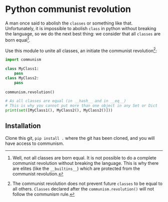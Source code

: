 # Python communist revolution

A man once said to abolish the `classes` or something like that. Unfortunately, it is impossible to abolish `class` in python without breaking the language, so we do the next best thing: we consider that all `classes` are born equal[^1].

Use this module to unite all classes, an initiate the communist revolution[^2]:
```python
import communism

class MyClass1:
    pass
class MyClass2:
    pass
    
communism.revolution()

# As all classes are equal (in __hash__ and in __eq__)
# This is why you cannot put more than one object in any Set or Dict
print(set([MyClass1(), MyClass2(), MyClass2()]))
```

## Installation

Clone this git, `pip install .` where the git has been cloned, and you will have access to communism.

[^1]: Well, not all classes are born equal. It is not possible to do a complete communist revolution without breaking the language. This is why there are elites (like the `__builtins__`) which are protected from the communist revolution.

[^2]: The communist revolution does not prevent future `classes` to be equal to all others. `Classes` declared after the `communism.revolution()` will not follow the communism rule.
